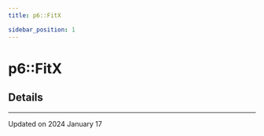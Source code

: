 ```yaml
---
title: p6::FitX

sidebar_position: 1
---
```


# p6::FitX





## Details
-------------------------------

Updated on 2024 January 17